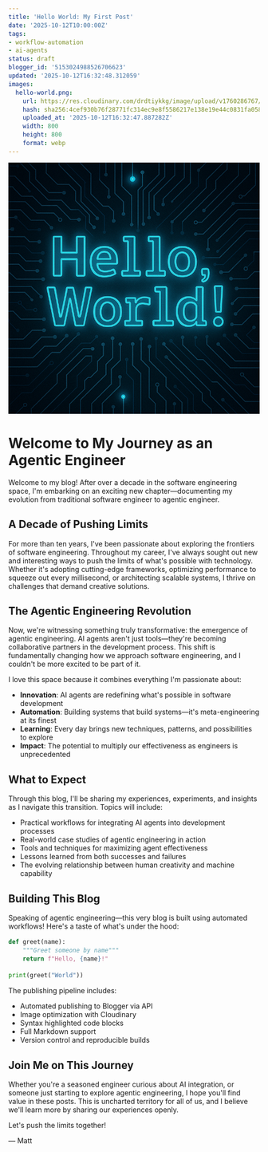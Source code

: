 ```yaml
---
title: 'Hello World: My First Post'
date: '2025-10-12T10:00:00Z'
tags:
- workflow-automation
- ai-agents
status: draft
blogger_id: '5153024988526706623'
updated: '2025-10-12T16:32:48.312059'
images:
  hello-world.png:
    url: https://res.cloudinary.com/drdtiykkg/image/upload/v1760286767/agentic-engineer-blog/hello-world/hello-world.webp
    hash: sha256:4cef930b76f28771fc314ec9e8f5586217e138e19e44c0831fa058606c0e3ecd
    uploaded_at: '2025-10-12T16:32:47.887282Z'
    width: 800
    height: 800
    format: webp
---
```

![Hello World](hello-world.png)

# Welcome to My Journey as an Agentic Engineer

Welcome to my blog! After over a decade in the software engineering space, I'm embarking on an exciting new chapter—documenting my evolution from traditional software engineer to agentic engineer.

## A Decade of Pushing Limits

For more than ten years, I've been passionate about exploring the frontiers of software engineering. Throughout my career, I've always sought out new and interesting ways to push the limits of what's possible with technology. Whether it's adopting cutting-edge frameworks, optimizing performance to squeeze out every millisecond, or architecting scalable systems, I thrive on challenges that demand creative solutions.

## The Agentic Engineering Revolution

Now, we're witnessing something truly transformative: the emergence of agentic engineering. AI agents aren't just tools—they're becoming collaborative partners in the development process. This shift is fundamentally changing how we approach software engineering, and I couldn't be more excited to be part of it.

I love this space because it combines everything I'm passionate about:
- **Innovation**: AI agents are redefining what's possible in software development
- **Automation**: Building systems that build systems—it's meta-engineering at its finest
- **Learning**: Every day brings new techniques, patterns, and possibilities to explore
- **Impact**: The potential to multiply our effectiveness as engineers is unprecedented

## What to Expect

Through this blog, I'll be sharing my experiences, experiments, and insights as I navigate this transition. Topics will include:

- Practical workflows for integrating AI agents into development processes
- Real-world case studies of agentic engineering in action
- Tools and techniques for maximizing agent effectiveness
- Lessons learned from both successes and failures
- The evolving relationship between human creativity and machine capability

## Building This Blog

Speaking of agentic engineering—this very blog is built using automated workflows! Here's a taste of what's under the hood:

```python
def greet(name):
    """Greet someone by name"""
    return f"Hello, {name}!"

print(greet("World"))
```

The publishing pipeline includes:
- Automated publishing to Blogger via API
- Image optimization with Cloudinary
- Syntax highlighted code blocks
- Full Markdown support
- Version control and reproducible builds

## Join Me on This Journey

Whether you're a seasoned engineer curious about AI integration, or someone just starting to explore agentic engineering, I hope you'll find value in these posts. This is uncharted territory for all of us, and I believe we'll learn more by sharing our experiences openly.

Let's push the limits together!

— Matt
